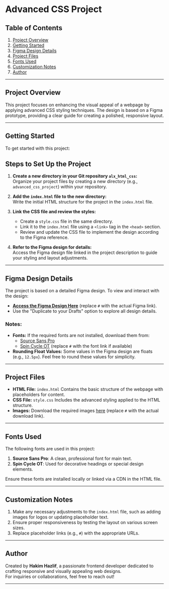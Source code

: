 # Advanced CSS Project

## Table of Contents

1. [Project Overview](#project-overview)
2. [Getting Started](#getting-started)
3. [Figma Design Details](#figma-design-details)
4. [Project Files](#project-files)
5. [Fonts Used](#fonts-used)
6. [Customization Notes](#customization-notes)
7. [Author](#author)

---

## Project Overview

This project focuses on enhancing the visual appeal of a webpage by applying advanced CSS styling techniques. The design is based on a Figma prototype, providing a clear guide for creating a polished, responsive layout.

---

## Getting Started

To get started with this project:

## Steps to Set Up the Project

1. **Create a new directory in your Git repository `alx_html_css`:**  
   Organize your project files by creating a new directory (e.g., `advanced_css_project`) within your repository.

2. **Add the `index.html` file to the new directory:**  
   Write the initial HTML structure for the project in the `index.html` file.

3. **Link the CSS file and review the styles:**

   - Create a `style.css` file in the same directory.
   - Link it to the `index.html` file using a `<link>` tag in the `<head>` section.
   - Review and update the CSS file to implement the design according to the Figma reference.

4. **Refer to the Figma design for details:**  
   Access the Figma design file linked in the project description to guide your styling and layout adjustments.

---

## Figma Design Details

The project is based on a detailed Figma design. To view and interact with the design:

- **[Access the Figma Design Here](#)** (replace `#` with the actual Figma link).
- Use the "Duplicate to your Drafts" option to explore all design details.

### Notes:

- **Fonts:** If the required fonts are not installed, download them from:
  - [Source Sans Pro](https://fonts.google.com/specimen/Source+Sans+Pro)
  - [Spin Cycle OT](#) (replace `#` with the font link if available)
- **Rounding Float Values:** Some values in the Figma design are floats (e.g., `12.5px`). Feel free to round these values for simplicity.

---

## Project Files

- **HTML File:** `index.html`
  Contains the basic structure of the webpage with placeholders for content.
- **CSS File:** `style.css`
  Includes the advanced styling applied to the HTML structure.
- **Images:** Download the required images [here](#) (replace `#` with the actual download link).

---

## Fonts Used

The following fonts are used in this project:

1. **Source Sans Pro**: A clean, professional font for main text.
2. **Spin Cycle OT**: Used for decorative headings or special design elements.

Ensure these fonts are installed locally or linked via a CDN in the HTML file.

---

## Customization Notes

1. Make any necessary adjustments to the `index.html` file, such as adding images for logos or updating placeholder text.
2. Ensure proper responsiveness by testing the layout on various screen sizes.
3. Replace placeholder links (e.g., `#`) with the appropriate URLs.

---

## Author

Created by **Hakim Hazlif**, a passionate frontend developer dedicated to crafting responsive and visually appealing web designs.  
For inquiries or collaborations, feel free to reach out!

---
